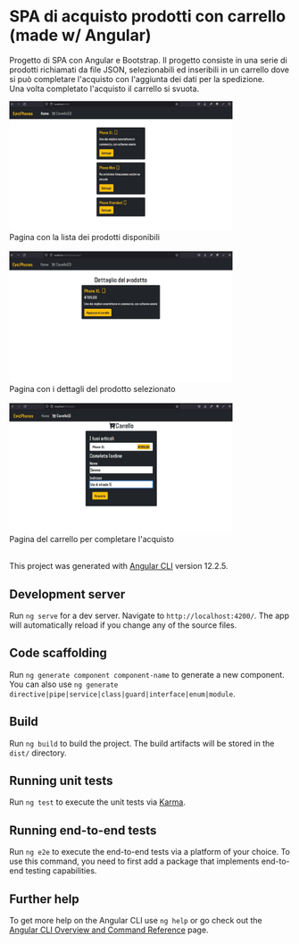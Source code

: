 # SPA di acquisto prodotti con carrello (made w/ Angular)
Progetto di SPA con Angular e Bootstrap. Il progetto consiste in una serie di prodotti richiamati da file JSON, selezionabili ed inseribili in un carrello dove si può completare l'acquisto con l'aggiunta dei dati per la spedizione.<br>
Una volta completato l'acquisto il carrello si svuota.

<img src="images/ListaProd.jpg" width="400"><br><span>Pagina con la lista dei prodotti disponibili</span><br><br>
<img src="images/DettagliProd.jpg" width="400"><br><span>Pagina con i dettagli del prodotto selezionato</span><br><br>
<img src="images/Cart.jpg" width="400"><br><span>Pagina del carrello per completare l'acquisto</span><br><br>

This project was generated with [Angular CLI](https://github.com/angular/angular-cli) version 12.2.5.

## Development server

Run `ng serve` for a dev server. Navigate to `http://localhost:4200/`. The app will automatically reload if you change any of the source files.

## Code scaffolding

Run `ng generate component component-name` to generate a new component. You can also use `ng generate directive|pipe|service|class|guard|interface|enum|module`.

## Build

Run `ng build` to build the project. The build artifacts will be stored in the `dist/` directory.

## Running unit tests

Run `ng test` to execute the unit tests via [Karma](https://karma-runner.github.io).

## Running end-to-end tests

Run `ng e2e` to execute the end-to-end tests via a platform of your choice. To use this command, you need to first add a package that implements end-to-end testing capabilities.

## Further help

To get more help on the Angular CLI use `ng help` or go check out the [Angular CLI Overview and Command Reference](https://angular.io/cli) page.
